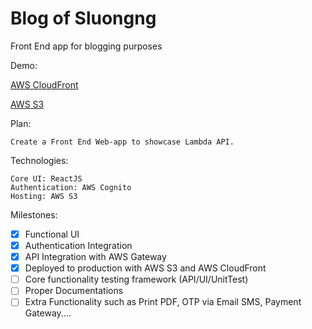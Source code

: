 # Blog of Sluongng
Front End app for blogging purposes

Demo:

   [AWS CloudFront](d2fzxugzl6byi5.cloudfront.net)
   
   [AWS S3](http://sluongng-blog-frontend.s3-website.ap-northeast-2.amazonaws.com)

Plan:
    
    Create a Front End Web-app to showcase Lambda API.
    
Technologies:
    
    Core UI: ReactJS
    Authentication: AWS Cognito
    Hosting: AWS S3

Milestones:

- [X] Functional UI
- [X] Authentication Integration
- [X] API Integration with AWS Gateway
- [X] Deployed to production with AWS S3 and AWS CloudFront
- [ ] Core functionality testing framework (API/UI/UnitTest)
- [ ] Proper Documentations
- [ ] Extra Functionality such as Print PDF, OTP via Email SMS, Payment Gateway....
